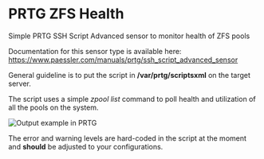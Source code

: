 # PRTG ZFS Health
Simple PRTG SSH Script Advanced sensor to monitor health of ZFS pools 

Documentation for this sensor type is available here: https://www.paessler.com/manuals/prtg/ssh_script_advanced_sensor

General guideline is to put the script in **/var/prtg/scriptsxml** on the target server.

The script uses a simple _zpool list_ command to poll health and utilization of all the pools on the system.

![Output example in PRTG](http://souslasurface.net/img/prtg-solaris.png)

The error and warning levels are hard-coded in the script at the moment and **should** be adjusted to your configurations.